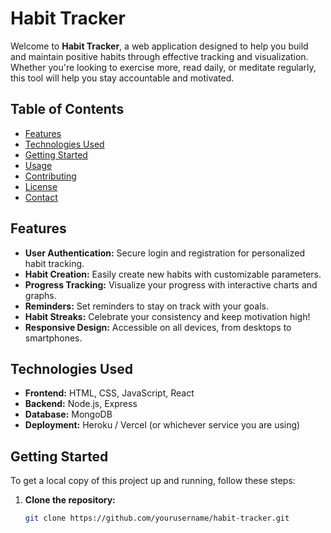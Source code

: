 # Habit Tracker

Welcome to **Habit Tracker**, a web application designed to help you build and maintain positive habits through effective tracking and visualization. Whether you're looking to exercise more, read daily, or meditate regularly, this tool will help you stay accountable and motivated.

## Table of Contents

- [Features](#features)
- [Technologies Used](#technologies-used)
- [Getting Started](#getting-started)
- [Usage](#usage)
- [Contributing](#contributing)
- [License](#license)
- [Contact](#contact)

## Features

- **User Authentication:** Secure login and registration for personalized habit tracking.
- **Habit Creation:** Easily create new habits with customizable parameters.
- **Progress Tracking:** Visualize your progress with interactive charts and graphs.
- **Reminders:** Set reminders to stay on track with your goals.
- **Habit Streaks:** Celebrate your consistency and keep motivation high!
- **Responsive Design:** Accessible on all devices, from desktops to smartphones.

## Technologies Used

- **Frontend:** HTML, CSS, JavaScript, React
- **Backend:** Node.js, Express
- **Database:** MongoDB
- **Deployment:** Heroku / Vercel (or whichever service you are using)

## Getting Started

To get a local copy of this project up and running, follow these steps:

1. **Clone the repository:**
   ```bash
   git clone https://github.com/yourusername/habit-tracker.git
